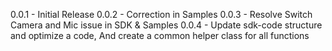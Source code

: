 0.0.1 - Initial Release
0.0.2 - Correction in Samples
0.0.3 - Resolve Switch Camera and Mic issue in SDK & Samples
0.0.4 - Update sdk-code structure and optimize a code, And create a common helper class for all functions
